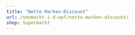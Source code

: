 ```yaml
---
title: "Netto Marken-Discount"
url: /neumarkt-i-d-opf/netto-marken-discount/
shop: Supermarkt
---
```


